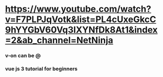 # https://www.youtube.com/watch?v=F7PLPJqVotk&list=PL4cUxeGkcC9hYYGbV60Vq3IXYNfDk8At1&index=2&ab_channel=NetNinja

### v-on can be @
### vue js 3 tutorial for beginners